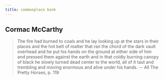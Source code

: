 ```yaml
---
title: commonplace book
---
```


## Cormac McCarthy

> The fire had burned to coals and he lay looking up at the stars in their places and the hot belt of matter that ran the chord of the dark vault overhead and he put his hands on the ground at either side of him and pressed them against the earth and in that coldly burning canopy of black he slowly turned dead center to the world, all of it taut and trembling and moving enormous and alive under his hands.
-- All The Pretty Horses, p. 119
